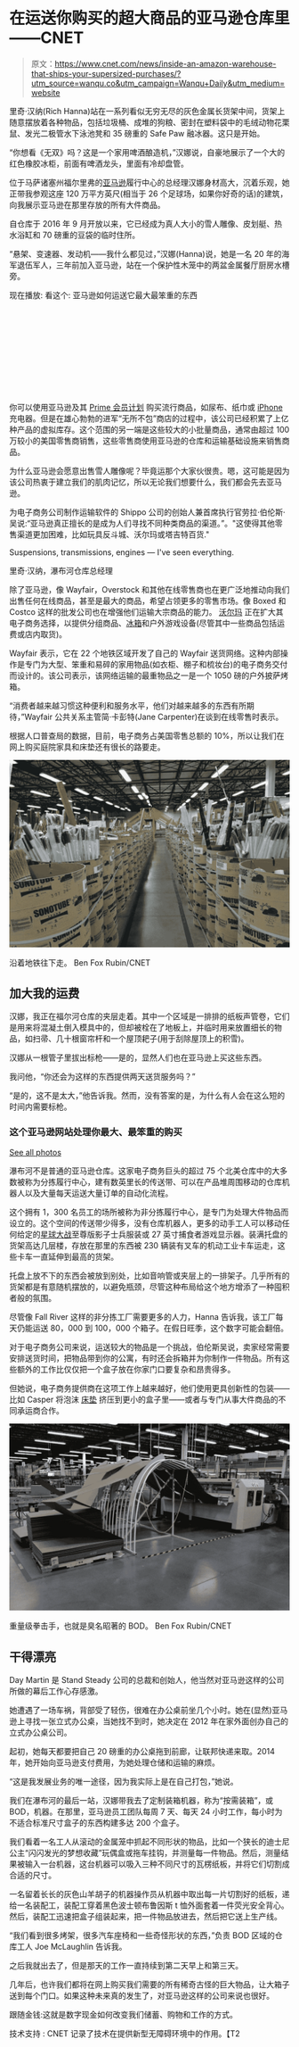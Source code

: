 # 在运送你购买的超大商品的亚马逊仓库里——CNET

> 原文：<https://www.cnet.com/news/inside-an-amazon-warehouse-that-ships-your-supersized-purchases/?utm_source=wanqu.co&utm_campaign=Wanqu+Daily&utm_medium=website>

 里奇·汉纳(Rich Hanna)站在一系列看似无穷无尽的灰色金属长货架中间，货架上随意摆放着各种物品，包括垃圾桶、成堆的狗粮、密封在塑料袋中的毛绒动物花栗鼠、发光二极管水下泳池凳和 35 磅重的 Safe Paw 融冰器。这只是开始。

“你想看《无双》吗？这是一个家用啤酒酿造机，”汉娜说，自豪地展示了一个大的红色橡胶冰柜，前面有啤酒龙头，里面有冷却盘管。

位于马萨诸塞州福尔里弗的[亚马逊](/tags/amazon/)履行中心的总经理汉娜身材高大，沉着乐观，她正带我参观这座 120 万平方英尺(相当于 26 个足球场，如果你好奇的话)的建筑，向我展示亚马逊在那里存放的所有大件商品。

自仓库于 2016 年 9 月开放以来，它已经成为真人大小的雪人雕像、皮划艇、热水浴缸和 70 磅重的豆袋的临时住所。

“悬架、变速器、发动机——我什么都见过，”汉娜(Hanna)说，她是一名 20 年的海军退伍军人，三年前加入亚马逊，站在一个保护性木笼中的两盆金属餐厅厨房水槽旁。

现在播放: 看这个: 亚马逊如何运送它最大最笨重的东西

<svg class=" video">T3】2:22</svg>

你可以使用亚马逊及其 [Prime 会员计划](/tech/software/amazon-to-raise-prime-membership-in-us-to-119-from-99/) 购买流行商品，如尿布、纸巾或 [iPhone](/reviews/apple-iphone-x-review/) 充电器。但是在雄心勃勃的进军“无所不包”商店的过程中，该公司已经积累了上亿种产品的虚拟库存。这个范围的另一端是这些较大的小批量商品，通常由超过 100 万较小的美国零售商销售，这些零售商使用亚马逊的仓库和运输基础设施来销售商品。

为什么亚马逊会愿意出售雪人雕像呢？毕竟运那个大家伙很贵。嗯，这可能是因为该公司热衷于建立我们的肌肉记忆，所以无论我们想要什么，我们都会先去亚马逊。

为电子商务公司制作运输软件的 Shippo 公司的创始人兼首席执行官劳拉·伯伦斯·吴说:“亚马逊真正擅长的是成为人们寻找不同种类商品的渠道。”。"这使得其他零售渠道更加困难，比如玩具反斗城、沃尔玛或塔吉特百货."

<aside class="c-pullQuote">Suspensions, transmissions, engines — I've seen everything.

里奇·汉纳，瀑布河仓库总经理

</aside>

除了亚马逊，像 Wayfair，Overstock 和其他在线零售商也在更广泛地推动向我们出售任何在线商品，甚至是最大的商品，希望占领更多的零售市场。像 Boxed 和 Costco 这样的批发公司也在增强他们运输大宗商品的能力。 [沃尔玛](/tech/services-and-software/walmart-snags-majority-of-indias-flipkart-for-16b/) 正在扩大其电子商务选择，以提供分组商品、[冰箱](/home/kitchen-and-household/refrigerators/)和户外游戏设备(尽管其中一些商品包括运费或店内取货)。

Wayfair 表示，它在 22 个地铁区域开发了自己的 Wayfair 送货网络。这种内部操作是专门为大型、笨重和易碎的家用物品(如衣柜、棚子和梳妆台)的电子商务交付而设计的。该公司表示，该网络运输的最重物品之一是一个 1050 磅的户外披萨烤箱。

“消费者越来越习惯这种便利和服务水平，他们对越来越多的东西有所期待，”Wayfair 公共关系主管简·卡彭特(Jane Carpenter)在谈到在线零售时表示。

根据人口普查局的数据，目前，电子商务占美国零售总额的 10%，所以让我们在网上购买庭院家具和床垫还有很长的路要走。

 <noscript><img src="img/eeb7da591fca5e4a908bc63eb1269fe6.png" class="" alt="amazon-fall-river-fulfillment-center-5" data-original-src="https://www.cnet.com/a/img/resize/e0464e9cde7dac576fd85c4b2f9fa4c4c82ccef1/hub/2018/05/18/8601682c-0546-4940-84f2-2edd9068faea/amazon-fall-river-fulfillment-center-5.jpg?auto=webp&amp;width=1200"/></noscript> 

 沿着地铁往下走。 Ben Fox Rubin/CNET



## 加大我的运费

汉娜，我正在福尔河仓库的夹层走着。其中一个区域是一排排的纸板声管卷，它们是用来将混凝土倒入模具中的，但却被栓在了地板上，并临时用来放置细长的物品，如扫帚、几十根窗帘杆和一个屋顶耙子(用于刮除屋顶上的积雪)。

汉娜从一根管子里拔出标枪——是的，显然人们也在亚马逊上买这些东西。

我问他，“你还会为这样的东西提供两天送货服务吗？”

“是的，这不是太大，”他告诉我。然而，没有答案的是，为什么有人会在这么短的时间内需要标枪。

### 这个亚马逊网站处理你最大、最笨重的购买

[See all photos](/pictures/amazon-fall-river-fulfillment-center-slideshow/)

瀑布河不是普通的亚马逊仓库。这家电子商务巨头的超过 75 个北美仓库中的大多数被称为分拣履行中心，建有数英里长的传送带、可以在产品堆周围移动的仓库机器人以及大量每天运送大量订单的自动化流程。

这个拥有 1，300 名员工的场所被称为非分拣履行中心，是专门为处理大件物品而设立的。这个空间的传送带少得多，没有仓库机器人，更多的动手工人可以移动任何给定的[星球大战](/tags/star-wars/)至尊版影子士兵服装或 27 英寸捕食者游戏显示器。装满托盘的货架高达几层楼，存放在那里的东西被 230 辆装有叉车的机动工业卡车运走，这些卡车一直延伸到最高的货架。

托盘上放不下的东西会被放到别处，比如音响管或夹层上的一排架子。几乎所有的货架都是有意随机摆放的，以避免瓶颈，尽管这种布局给这个地方增添了一种囤积者般的氛围。

尽管像 Fall River 这样的非分拣工厂需要更多的人力，Hanna 告诉我，该工厂每天仍能运送 80，000 到 100，000 个箱子。在假日旺季，这个数字可能会翻倍。

对于电子商务公司来说，运送较大的物品是一个挑战，伯伦斯吴说，卖家经常需要安排送货时间，把物品带到你的公寓，有时还会拆箱并为你制作一件物品。所有这些额外的工作比仅仅把一个盒子放在你家门口要复杂和昂贵得多。

但她说，电子商务提供商在这项工作上越来越好，他们使用更具创新性的包装——比如 Casper 将泡沫 [床垫](/health/sleep/mattress-buying-guide-five-things-you-should-know-before-you-shop/) 挤压到更小的盒子里——或者与专门从事大件商品的不同承运商合作。

 <noscript><img src="img/03e08aeb227210942d61c322740bcfdb.png" class="" alt="A BOD machine" data-original-src="https://www.cnet.com/a/img/resize/37555884a4320b43b8d32a94ee16bcd1e6644ae7/hub/2018/05/18/b79ac1af-d931-48d9-b790-de66558c0248/amazon-fall-river-fulfillment-center-14.jpg?auto=webp&amp;width=1200"/></noscript> 

 重量级拳击手，也就是臭名昭著的 BOD。 Ben Fox Rubin/CNET



## 干得漂亮

Day Martin 是 Stand Steady 公司的总裁和创始人，他当然对亚马逊这样的公司所做的幕后工作心存感激。

她遭遇了一场车祸，背部受了轻伤，很难在办公桌前坐几个小时。她在(显然)亚马逊上寻找一张立式办公桌，当她找不到时，她决定在 2012 年在家外面创办自己的立式办公桌公司。

起初，她每天都要把自己 20 磅重的办公桌拖到前廊，让联邦快递来取。2014 年，她开始向亚马逊支付费用，为她处理仓储和运输的麻烦。

“这是我发展业务的唯一途径，因为我实际上是在自己打包，”她说。

我们在瀑布河的最后一站，汉娜带我去了定制装箱机器，称为“按需装箱”，或 BOD，机器。在那里，亚马逊员工团队每周 7 天、每天 24 小时工作，每小时为不适合标准尺寸盒子的东西构建多达 200 个盒子。

我们看着一名工人从滚动的金属笼中抓起不同形状的物品，比如一个狭长的迪士尼公主“闪闪发光的梦想收藏”玩偶盒或拖车挂钩，并测量每一件物品。然后，测量结果被输入一台机器，这台机器可以吸入三种不同尺寸的瓦楞纸板，并将它们切割成合适的尺寸。

一名留着长长的灰色山羊胡子的机器操作员从机器中取出每一片切割好的纸板，递给一名装配工，装配工穿着黑色波士顿布鲁因斯 t 恤外面套着一件荧光安全背心。然后，装配工迅速把盒子组装起来，把一件物品放进去，然后把它送上生产线。

“我们看到很多烤架，很多汽车座椅和一些奇怪形状的东西，”负责 BOD 区域的仓库工人 Joe McLaughlin 告诉我。

之后我就出去了，但是那天的工作一直持续到第二天早上和第三天。

几年后，也许我们都将在网上购买我们需要的所有稀奇古怪的巨大物品，让大箱子送到每个门口。如果这种未来真的发生了，对亚马逊这样的公司来说也很好。

跟随金钱:这就是数字现金如何改变我们储蓄、购物和工作的方式。

技术支持 : CNET 记录了技术在提供新型无障碍环境中的作用。【T2